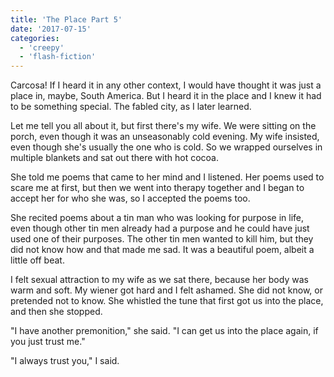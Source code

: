 ```yaml
---
title: 'The Place Part 5'
date: '2017-07-15'
categories:
  - 'creepy'
  - 'flash-fiction'
---
```


Carcosa! If I heard it in any other context, I would have thought it was just a
place in, maybe, South America. But I heard it in the place and I knew it had to
be something special. The fabled city, as I later learned.

Let me tell you all about it, but first there's my wife. We were sitting on the
porch, even though it was an unseasonably cold evening. My wife insisted, even
though she's usually the one who is cold. So we wrapped ourselves in multiple
blankets and sat out there with hot cocoa.

She told me poems that came to her mind and I listened. Her poems used to scare
me at first, but then we went into therapy together and I began to accept her
for who she was, so I accepted the poems too.

She recited poems about a tin man who was looking for purpose in life, even
though other tin men already had a purpose and he could have just used one of
their purposes. The other tin men wanted to kill him, but they did not know how
and that made me sad. It was a beautiful poem, albeit a little off beat.

I felt sexual attraction to my wife as we sat there, because her body was warm
and soft. My wiener got hard and I felt ashamed. She did not know, or pretended
not to know. She whistled the tune that first got us into the place, and then
she stopped.

"I have another premonition," she said. "I can get us into the place again, if
you just trust me."

"I always trust you," I said.
